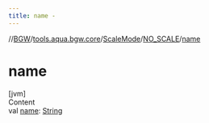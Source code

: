 ```yaml
---
title: name -
---
```

//[BGW](../../../../index.md)/[tools.aqua.bgw.core](../../index.md)/[ScaleMode](../index.md)/[NO_SCALE](index.md)/[name](name.md)



# name  
[jvm]  
Content  
val [name](name.md): [String](https://kotlinlang.org/api/latest/jvm/stdlib/kotlin/-string/index.html)  




